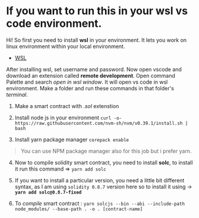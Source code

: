 # If you want to run this in your wsl vs code environment.
Hi! So first you need to install **wsl** in your environment. It lets you work on linux environment within your local environment.
- [WSL](https://docs.microsoft.com/en-us/windows/wsl/install)

After installing wsl, set username and password. Now open vscode and download an extension called **remote development**. Open command Palette and search *open in wsl window*. It will open vs code in wsl environment. Make a folder and run these commands in that folder's *terminal*.

 1. Make a smart contract with *.sol* extenstion
 2. Install node js in your environment 
 ``curl -o- https://raw.githubusercontent.com/nvm-sh/nvm/v0.39.1/install.sh | bash``
 
 3. Install yarn package manager ``corepack enable``
 >You can use NPM package manager also for this job but i prefer yarn.
 4. Now to compile solidity smart contract, you need to install **solc**, to install it run this command => ``yarn add solc``
 
 6. If you want to install a particular version, you need a little bit different syntax, as I am using ``solidity 0.8.7`` version here so to install it using -> 
 **``yarn add solc@0.8.7-fixed``**
 
 7. To *compile* smart contract :
 ``yarn solcjs --bin --abi --include-path node_modules/ --base-path . -o . [contract-name]``
